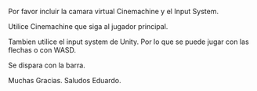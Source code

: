 Por favor incluir la camara virtual Cinemachine y el Input System.

Utilice Cinemachine que siga al jugador principal.

Tambien utilice el input system de Unity. Por lo que se puede jugar con las flechas o con WASD.

Se dispara con la barra.

Muchas Gracias.
Saludos
Eduardo.

